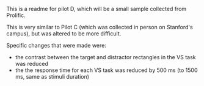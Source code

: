 This is a readme for pilot D, which will be a small sample collected from Prolific. 

This is very similar to Pilot C (which was collected in person on Stanford's campus), but was altered to be more difficult. 

Specific changes that were made were:
- the contrast between the target and distractor rectangles in the VS task was reduced
- the the response time for each VS task was reduced by 500 ms (to 1500 ms, same as stimuli duration)
